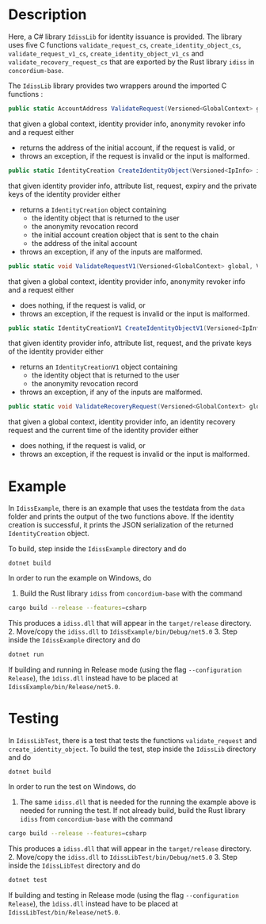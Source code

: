 # Description

Here, a C# library `IdissLib` for identity issuance is provided. The library uses five C functions `validate_request_cs`, `create_identity_object_cs`,
`validate_request_v1_cs`, `create_identity_object_v1_cs` and `validate_recovery_request_cs`
that are exported by the Rust library `idiss` in `concordium-base`. 

The `IdissLib` library provides two wrappers around the imported C functions :
```csharp
public static AccountAddress ValidateRequest(Versioned<GlobalContext> global, Versioned<IpInfo> ipInfo, Versioned<Dictionary<string, ArInfo>> arsInfos, IdObjectRequest request)
```
that given a global context, identity provider info, anonymity revoker info and a request either
- returns the address of the initial account, if the request is valid, or
- throws an exception, if the request is invalid or the input is malformed.

```csharp
public static IdentityCreation CreateIdentityObject(Versioned<IpInfo> ipInfo, AttributeList alist, IdObjectRequest request, UInt64 expiry, IpPrivateKeys ipKeys)
```
that given identity provider info, attribute list, request, expiry and the private keys of the identity provider either
- returns a `IdentityCreation` object containing 
    * the identity object that is returned to the user
    * the anonymity revocation record
    * the initial account creation object that is sent to the chain
    * the address of the inital account 
- throws an exception, if any of the inputs are malformed.

```csharp
public static void ValidateRequestV1(Versioned<GlobalContext> global, Versioned<IpInfo> ipInfo, Versioned<Dictionary<string, ArInfo>> arsInfos, IdObjectRequestV1 request)
```
that given a global context, identity provider info, anonymity revoker info and a request either
- does nothing, if the request is valid, or
- throws an exception, if the request is invalid or the input is malformed.

```csharp
public static IdentityCreationV1 CreateIdentityObjectV1(Versioned<IpInfo> ipInfo, AttributeList alist, IdObjectRequestV1 request, IpPrivateKeys ipKeys)
```
that given identity provider info, attribute list, request, and the private keys of the identity provider either
- returns an `IdentityCreationV1` object containing
    * the identity object that is returned to the user
    * the anonymity revocation record
- throws an exception, if any of the inputs are malformed.

```csharp
public static void ValidateRecoveryRequest(Versioned<GlobalContext> global, Versioned<IpInfo> ipInfo, IdRecoveryWrapper request, DateTimeOffset now)
```
that given a global context, identity provider info, an identity recovery request and the current time of the identity provider either
- does nothing, if the request is valid, or
- throws an exception, if the request is invalid or the input is malformed.

# Example

In `IdissExample`, there is an example that uses the testdata from the `data` folder and prints the output of the two functions above. 
If the identity creation is successful, it prints the JSON serialization of the returned `IdentityCreation` object.

To build, step inside the `IdissExample` directory and do
```
dotnet build
```

In order to run the example on Windows, do
1. Build the Rust library `idiss` from `concordium-base` with the command
  ```bash
  cargo build --release --features=csharp
  ```
  This produces a `idiss.dll` that will appear in the `target/release` directory. 
2. Move/copy the `idiss.dll` to `IdissExample/bin/Debug/net5.0`
3. Step inside the `IdissExample` directory and do
   ```bash
   dotnet run
   ```
If building and running in Release mode (using the flag `--configuration Release`), the `ìdiss.dll` instead have to be placed at
`IdissExample/bin/Release/net5.0`.

# Testing

In `IdissLibTest`, there is a test that tests the functions `validate_request` and `create_identity_object`. 
To build the test, step inside the `IdissLib` directory and do
```
dotnet build
```

In order to run the test on Windows, do
1. The same `idiss.dll` that is needed for the running the example above
   is needed for running the test. If not already build, build the Rust library `idiss` from `concordium-base` with the command
  ```bash
  cargo build --release --features=csharp
  ```
  This produces a `idiss.dll` that will appear in the `target/release` directory. 
2. Move/copy the `idiss.dll` to `IdissLibTest/bin/Debug/net5.0`
3. Step inside the `IdissLibTest` directory and do
   ```bash
   dotnet test
   ```
If building and testing in Release mode (using the flag `--configuration Release`), the `ìdiss.dll` instead have to be placed at
`IdissLibTest/bin/Release/net5.0`.